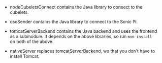 * nodeCubeletsConnect contains the Java library to connect to the cubelets.

* oscSender contains the Java library to connect to the Sonic Pi.

* tomcatServerBackend contains the Java backend and uses the frontend as a submodule.
  It depends on the above libraries, so run `mvn install` on both of the above.

* nativeServer replaces tomcatServerBackend, wo that you don't have to
  install Tomcat.
